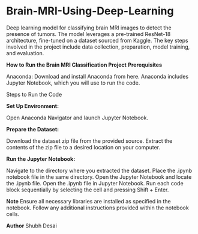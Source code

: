 # Brain-MRI-Using-Deep-Learning

Deep learning model for classifying brain MRI images to detect the presence of tumors. The model leverages a pre-trained ResNet-18 architecture, fine-tuned on a dataset sourced from Kaggle. 
The key steps involved in the project include data collection, preparation, model training, and evaluation.

**How to Run the Brain MRI Classification Project**
**Prerequisites**

Anaconda:
Download and install Anaconda from here.
Anaconda includes Jupyter Notebook, which you will use to run the code.

Steps to Run the Code

**Set Up Environment:**

Open Anaconda Navigator and launch Jupyter Notebook.

**Prepare the Dataset:**

Download the dataset zip file from the provided source.
Extract the contents of the zip file to a desired location on your computer.

**Run the Jupyter Notebook:**

Navigate to the directory where you extracted the dataset.
Place the .ipynb notebook file in the same directory.
Open the Jupyter Notebook and locate the .ipynb file.
Open the .ipynb file in Jupyter Notebook.
Run each code block sequentially by selecting the cell and pressing Shift + Enter.

**Note**
Ensure all necessary libraries are installed as specified in the notebook.
Follow any additional instructions provided within the notebook cells.


**Author**
Shubh Desai
